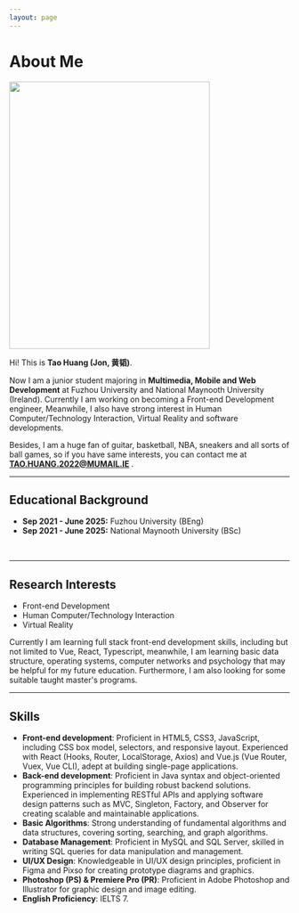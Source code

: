```yaml
---
layout: page
---
```


# About Me

<img src="https://Deboo08.github.io/证件照.jpg" class="floatpic" width="360" height="480">

Hi! This is **Tao Huang (Jon, 黄韬)**.

Now I am a junior student majoring in **Multimedia, Mobile and Web Development** at Fuzhou University and National Maynooth University (Ireland). Currently I am working on becoming a Front-end Development engineer, Meanwhile, I also have strong interest in Human Computer/Technology Interaction, Virtual Reality and software developments. 

Besides, I am a huge fan of guitar, basketball, NBA, sneakers and all sorts of ball games, so if you have same interests, you can contact me at **TAO.HUANG.2022@MUMAIL.IE** .

---

## Educational Background

- **Sep 2021 - June 2025:** Fuzhou University (BEng)
- **Sep 2021 - June 2025:** National Maynooth University (BSc)
<br>

---

## Research Interests

- Front-end Development
- Human Computer/Technology Interaction
- Virtual Reality

Currently I am learning full stack front-end development skills, including but not limited to Vue, React, Typescript, meanwhile, I am learning basic data structure, operating systems, computer networks and psychology that may be helpful for my future education. Furthermore, I am also looking for some suitable taught master's programs.
<br>

---

## Skills
- **Front-end development**: Proficient in HTML5, CSS3, JavaScript, including CSS box model, selectors, and responsive layout. Experienced with React (Hooks, Router, LocalStorage, Axios) and Vue.js (Vue Router, Vuex, Vue CLI), adept at building single-page applications.
- **Back-end development**: Proficient in Java syntax and object-oriented programming principles for building robust backend solutions. Experienced in implementing RESTful APIs and applying software design patterns such as MVC, Singleton, Factory, and Observer for creating scalable and maintainable applications.
- **Basic Algorithms**: Strong understanding of fundamental algorithms and data structures, covering sorting, searching, and graph algorithms.
- **Database Management**: Proficient in MySQL and SQL Server, skilled in writing SQL queries for data manipulation and management.
- **UI/UX Design**: Knowledgeable in UI/UX design principles, proficient in Figma and Pixso for creating prototype diagrams and graphics.
- **Photoshop (PS) & Premiere Pro (PR)**: Proficient in Adobe Photoshop and Illustrator for graphic design and image editing.
- **English Proficiency**: IELTS 7.